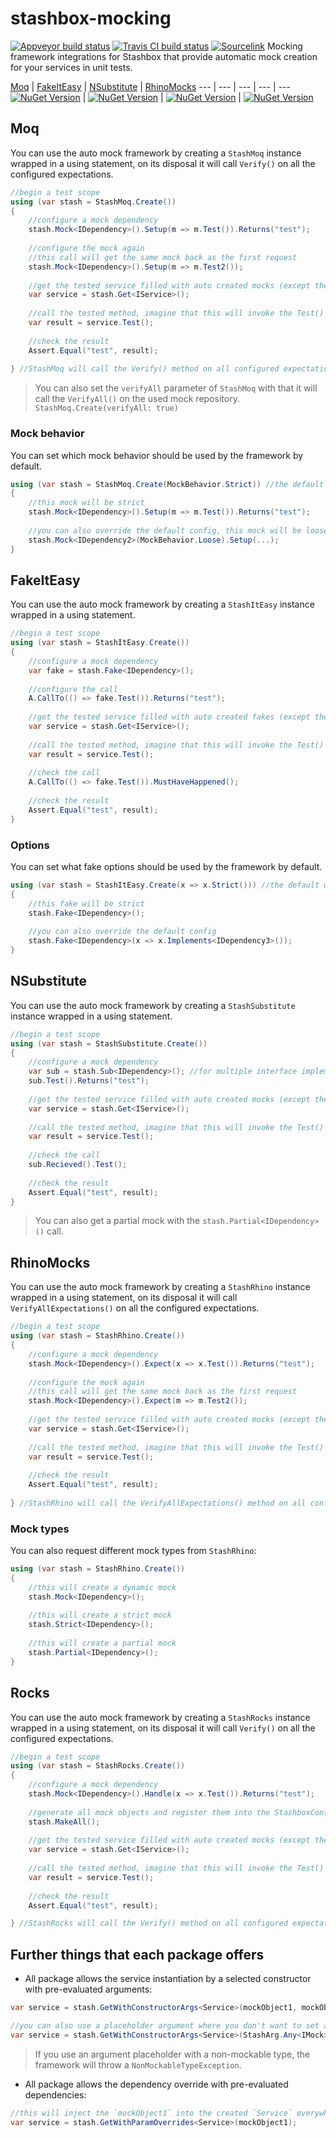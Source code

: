 # stashbox-mocking 
[![Appveyor build status](https://img.shields.io/appveyor/ci/pcsajtai/stashbox-mocking/master.svg?label=appveyor)](https://ci.appveyor.com/project/pcsajtai/stashbox-mocking/branch/master) [![Travis CI build status](https://img.shields.io/travis/z4kn4fein/stashbox-mocking/master.svg?label=travis-ci)](https://travis-ci.org/z4kn4fein/stashbox-mocking) [![Sourcelink](https://img.shields.io/badge/sourcelink-enabled-brightgreen.svg)](https://github.com/dotnet/sourcelink)
Mocking framework integrations for Stashbox that provide automatic mock creation for your services in unit tests.

[Moq](https://github.com/moq/moq4) | [FakeItEasy](https://github.com/FakeItEasy/FakeItEasy) | [NSubstitute](https://github.com/nsubstitute/NSubstitute) | [RhinoMocks](https://github.com/hibernating-rhinos/rhino-mocks)
--- | --- | --- | --- | ---
[![NuGet Version](https://buildstats.info/nuget/Stashbox.Moq)](https://www.nuget.org/packages/Stashbox.Moq/) | [![NuGet Version](https://buildstats.info/nuget/Stashbox.FakeItEasy)](https://www.nuget.org/packages/Stashbox.FakeItEasy/) | [![NuGet Version](https://buildstats.info/nuget/Stashbox.NSubstitute)](https://www.nuget.org/packages/Stashbox.NSubstitute/) | [![NuGet Version](https://buildstats.info/nuget/Stashbox.RhinoMocks)](https://www.nuget.org/packages/Stashbox.RhinoMocks/)

## Moq
You can use the auto mock framework by creating a `StashMoq` instance wrapped in a using statement, on its disposal it will call `Verify()` on all the configured expectations.
```c#
//begin a test scope
using (var stash = StashMoq.Create())
{
    //configure a mock dependency
    stash.Mock<IDependency>().Setup(m => m.Test()).Returns("test");
    
    //configure the mock again
    //this call will get the same mock back as the first request
    stash.Mock<IDependency>().Setup(m => m.Test2());
    
    //get the tested service filled with auto created mocks (except the configured ones)
    var service = stash.Get<IService>();
    
    //call the tested method, imagine that this will invoke the Test() method of an IDependency
    var result = service.Test();
    
    //check the result
    Assert.Equal("test", result);
    
} //StashMoq will call the Verify() method on all configured expectations on its dispose
```
> You can also set the `verifyAll` parameter of `StashMoq` with that it will call the `VerifyAll()` on the used mock repository.
`StashMoq.Create(verifyAll: true)`

### Mock behavior
You can set which mock behavior should be used by the framework by default.
```c#
using (var stash = StashMoq.Create(MockBehavior.Strict)) //the default will be strict
{
    //this mock will be strict
    stash.Mock<IDependency>().Setup(m => m.Test()).Returns("test");
    
    //you can also override the default config, this mock will be loose
    stash.Mock<IDependency2>(MockBehavior.Loose).Setup(...);
}
```

## FakeItEasy
You can use the auto mock framework by creating a `StashItEasy` instance wrapped in a using statement.
```c#
//begin a test scope
using (var stash = StashItEasy.Create())
{
    //configure a mock dependency
    var fake = stash.Fake<IDependency>();
    
    //configure the call
    A.CallTo(() => fake.Test()).Returns("test");
    
    //get the tested service filled with auto created fakes (except the configured ones)
    var service = stash.Get<IService>();
    
    //call the tested method, imagine that this will invoke the Test() method of the IDependency
    var result = service.Test();
    
    //check the call
    A.CallTo(() => fake.Test()).MustHaveHappened();
    
    //check the result
    Assert.Equal("test", result);    
}
```

### Options
You can set what fake options should be used by the framework by default.
```c#
using (var stash = StashItEasy.Create(x => x.Strict())) //the default will be strict
{
    //this fake will be strict
    stash.Fake<IDependency>();
    
    //you can also override the default config
    stash.Fake<IDependency>(x => x.Implements<IDependency3>());
}
```

## NSubstitute
You can use the auto mock framework by creating a `StashSubstitute` instance wrapped in a using statement.
```c#
//begin a test scope
using (var stash = StashSubstitute.Create())
{
    //configure a mock dependency
    var sub = stash.Sub<IDependency>(); //for multiple interface implementations use the overloads of this method
    sub.Test().Returns("test");
    
    //get the tested service filled with auto created mocks (except the configured ones)
    var service = stash.Get<IService>();
    
    //call the tested method, imagine that this will invoke the Test() method of an IDependency
    var result = service.Test();
    
    //check the call
    sub.Recieved().Test();
    
    //check the result
    Assert.Equal("test", result);   
}
```
> You can also get a partial mock with the `stash.Partial<IDependency>()` call.

## RhinoMocks
You can use the auto mock framework by creating a `StashRhino` instance wrapped in a using statement, on its disposal it will call `VerifyAllExpectations()` on all the configured expectations.
```c#
//begin a test scope
using (var stash = StashRhino.Create())
{
    //configure a mock dependency
    stash.Mock<IDependency>().Expect(x => x.Test()).Returns("test");
    
    //configure the mock again
    //this call will get the same mock back as the first request
    stash.Mock<IDependency>().Expect(m => m.Test2());
    
    //get the tested service filled with auto created mocks (except the configured ones)
    var service = stash.Get<IService>();
    
    //call the tested method, imagine that this will invoke the Test() method of an IDependency
    var result = service.Test();
    
    //check the result
    Assert.Equal("test", result);   
    
} //StashRhino will call the VerifyAllExpectations() method on all configured expectations on its dispose
```

### Mock types
You can also request different mock types from `StashRhino`:
```c#
using (var stash = StashRhino.Create())
{
    //this will create a dynamic mock
    stash.Mock<IDependency>();
    
    //this will create a strict mock
    stash.Strict<IDependency>();
    
    //this will create a partial mock
    stash.Partial<IDependency>();
}
```

## Rocks
You can use the auto mock framework by creating a `StashRocks` instance wrapped in a using statement, on its disposal it will call `Verify()` on all the configured expectations.
```c#
//begin a test scope
using (var stash = StashRocks.Create())
{
    //configure a mock dependency
    stash.Mock<IDependency>().Handle(x => x.Test()).Returns("test");
    
    //generate all mock objects and register them into the StashboxContainer
    stash.MakeAll();
    
    //get the tested service filled with auto created mocks (except the configured ones)
    var service = stash.Get<IService>();
    
    //call the tested method, imagine that this will invoke the Test() method of an IDependency
    var result = service.Test();
    
    //check the result
    Assert.Equal("test", result);   

} //StashRocks will call the Verify() method on all configured expectations on its dispose
```

## Further things that each package offers
- All package allows the service instantiation by a selected constructor with pre-evaluated arguments:
```c#
var service = stash.GetWithConstructorArgs<Service>(mockObject1, mockObject2);

//you can also use a placeholder argument where you don't want to set a concrete object
var service = stash.GetWithConstructorArgs<Service>(StashArg.Any<IMock>(), mockObject2);
```
> If you use an argument placeholder with a non-mockable type, the framework will throw a `NonMockableTypeException`.

- All package allows the dependency override with pre-evaluated dependencies:
```c#
//this will inject the `mockObject1` into the created `Service` everywhere it fits by its type
var service = stash.GetWithParamOverrides<Service>(mockObject1);
```
